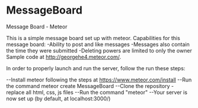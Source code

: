 # MessageBoard
Message Board - Meteor

This is a simple message board set up with meteor.
Capabilities for this message board:
-Ability to post and like messages
-Messages also contain the time they were submitted
-Deleting powers are limited to only the owner
Sample code at http://georgehe4.meteor.com/.

In order to properly launch and run the server, follow the run these steps:

--Install meteor following the steps at https://www.meteor.com/install
--Run the command meteor create MessageBoard
--Clone the repository - replace all html, css, js files
--Run the command "meteor"
--Your server is now set up (by default, at localhost:3000/)